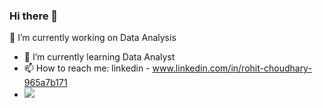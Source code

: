 ### Hi there 👋


  🔭 I’m currently working on Data Analysis
- 🌱 I’m currently learning Data Analyst
- 📫 How to reach me: linkedin - www.linkedin.com/in/rohit-choudhary-965a7b171
- <img src="https://github-readme-stats.vercel.app/api?username=rohitwork&&show_icons=true&title_color=ffffff&icon_color=bb2acf&text_color=daf7dc&bg_color=151515">
<!--
**rohitwork/rohitwork** is a ✨ _special_ ✨ repository because its `README.md` (this file) appears on your GitHub profile.
-->

